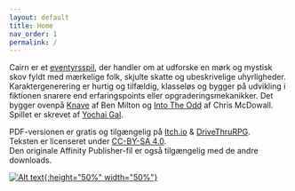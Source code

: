 ```yaml
---
layout: default
title: Home
nav_order: 1
permalink: /
---
```


Cairn er et [eventyrsspil](http://questingblog.com/adventure-game-vs-osr), der handler om at udforske en mørk og mystisk skov fyldt med mærkelige folk, skjulte skatte og ubeskrivelige uhyrligheder. Karaktergenerering er hurtig og tilfældig, klasseløs og bygger på udvikling i fiktionen snarere end erfaringspoints eller opgraderingsmekanikker. Det bygger ovenpå [Knave](https://www.drivethrurpg.com/product/250888/Knave) af Ben Milton og [Into The Odd](https://chrismcdee.itch.io/electric-bastionland) af Chris McDowall. Spillet er skrevet af [Yochai Gal](https://newschoolrevolution.com).

PDF-versionen er gratis og tilgængelig på [Itch.io](https://yochaigal.itch.io/cairn) & [DriveThruRPG](https://www.drivethrurpg.com/product/330809/Cairn).  
Teksten er licenseret under [CC-BY-SA 4.0](https://creativecommons.org/licenses/by-sa/4.0/).  
Den originale Affinity Publisher-fil er også tilgængelig med de andre downloads.

<p></p>

[![Alt text](/img/cairn.svg "Click to embiggen"){:height="50%" width="50%"}](/img/cairn.svg)
